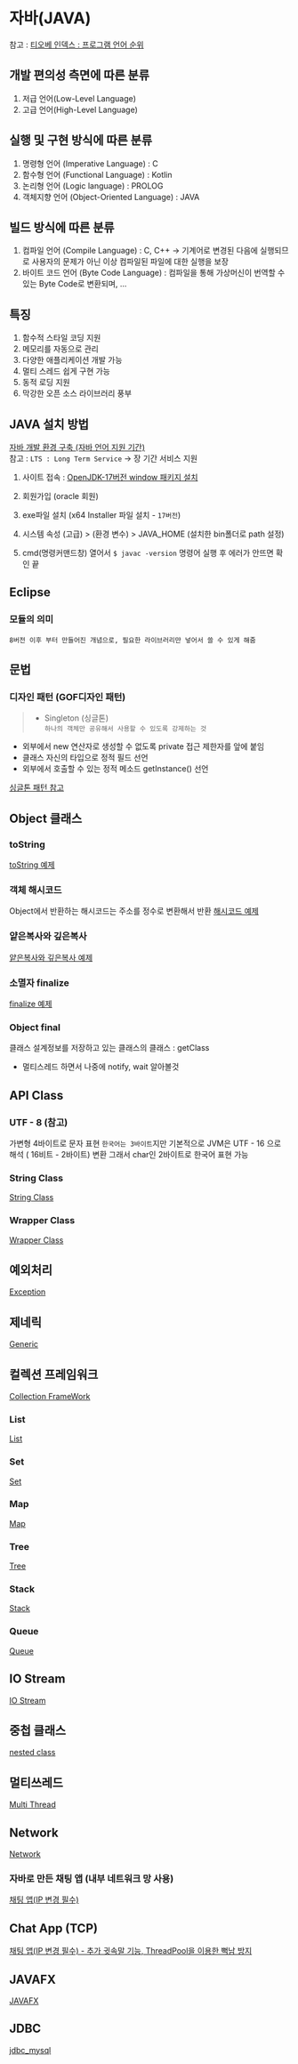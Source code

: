 # 자바(JAVA)

참고 : <a href="https://www.tiobe.com/tiobe-index/">티오베 인덱스 : 프로그램 언어 순위</a>

## 개발 편의성 측면에 따른 분류
1. 저급 언어(Low-Level Language)
2. 고급 언어(High-Level Language)

## 실행 및 구현 방식에 따른 분류
1. 명령형 언어 (Imperative Language) : C
2. 함수형 언어 (Functional Language) : Kotlin
3. 논리형 언어 (Logic language) : PROLOG
4. 객체지향 언어 (Object-Oriented Language) : JAVA

## 빌드 방식에 따른 분류
1. 컴파일 언어 (Compile Language) : C, C++ -> 기계어로 변경된 다음에 실행되므로 사용자의 문제가 아닌 이상 컴파일된 파일에 대한 실행을 보장
2. 바이트 코드 언어 (Byte Code Language) : 컴파일을 통해 가상머신이 번역할 수 있는 Byte Code로 변환되며, ...

## 특징
1. 함수적 스타일 코딩 지원
2. 메모리를 자동으로 관리
3. 다양한 애플리케이션 개발 가능
4. 멀티 스레드 쉽게 구현 가능
5. 동적 로딩 지원
6. 막강한 오픈 소스 라이브러리 풍부

## JAVA 설치 방법

<a href="https://www.oracle.com/java/technologies/java-se-support-roadmap.html
">자바 개발 환경 구축 (자바 언어 지원 기간)</a>  
참고 : `LTS : Long Term Service` -> 장 기간 서비스 지원  

1. 사이트 접속 : <a href="https://www.oracle.com/kr/java/technologies/downloads/#jdk17-windows">OpenJDK-17버전 window 패키지 설치</a>

2. 회원가입 (oracle 회원)

3. exe파일 설치 (x64 Installer 파일 설치 - `17버전`)

4. 시스템 속성 (고급) > (환경 변수) > JAVA_HOME (설치한 bin폴더로 path 설정)

5. cmd(명령커맨드창) 열어서 `$ javac -version` 명령어 실행 후 에러가 안뜨면 확인 끝

## Eclipse

### 모듈의 의미
`8버전 이후 부터 만들어진 개념으로, 필요한 라이브러리만 넣어서 쓸 수 있게 해줌`

## 문법

### 디자인 패턴 (GOF디자인 패턴)
> - Singleton (싱글톤)  
`하나의 객체만 공유해서 사용할 수 있도록 강제하는 것`
- 외부에서 new 연산자로 생성할 수 없도록 private 접근 제한자를 앞에 붙임
- 클래스 자신의 타입으로 정적 필드 선언
- 외부에서 호출할 수 있는 정적 메소드 getInstance() 선언

<a href="./c06_access_modifier/singleton">싱글톤 패턴 참고</a>



## Object 클래스
### toString
<a href="./c09_API_class/a_object/toString">toString 예제</a>

### 객체 해시코드
Object에서 반환하는 해시코드는 주소를 정수로 변환해서 반환
<a href="./c09_API_class/a_object/hashcode">해시코드 예제</a>

### 얕은복사와 깊은복사
<a href="./c09_API_class/a_object/clone">얕은복사와 깊은복사 예제</a>

### 소멸자 finalize
<a href="./c09_API_class/a_object/finalize">finalize 예제</a>

### Object final
클래스 설계정보를 저장하고 있는 클래스의 클래스 : getClass
- 멀티스레드 하면서 나중에 notify, wait 알아볼것


## API Class

### UTF - 8 (참고)
가변형 4바이트로 문자 표현
`한국어는 3바이트`지만
기본적으로 JVM은 UTF - 16 으로 해석 ( 16비트 - 2바이트) 변환
그래서 char인 2바이트로 한국어 표현 가능

### String Class
<a href="./c09_API_class/b_string">String Class</a>

### Wrapper Class
<a href="./c09_API_class/c_wrapper">Wrapper Class</a>

## 예외처리
<a href="./c10_exception/">Exception</a>

## 제네릭
<a href="./c11_generic/">Generic</a>

## 컬렉션 프레임워크
<a href="./c12_collection_framework/">Collection FrameWork</a>

### List
<a href="./c12_collection_framework/c1_list/">List</a>

### Set
<a href="./c12_collection_framework/c2_set/">Set</a>

### Map
<a href="./c12_collection_framework/c3_map/">Map</a>

### Tree
<a href="./c12_collection_framework/c4_tree/">Tree</a>

### Stack
<a href="./c12_collection_framework/c5_stack/">Stack</a>

### Queue
<a href="./c12_collection_framework/c6_queue/">Queue</a>

## IO Stream
<a href="./c13_IO_stream">IO Stream</a>

## 중첩 클래스
<a href="./c14_nested_class_lambda/">nested class</a>

## 멀티쓰레드
<a href="./c15_multi_thread/">Multi Thread</a>

## Network
<a href="./c16_network/">Network</a>

### 자바로 만든 채팅 앱 (내부 네트워크 망 사용)
<a href="./c16_network/n3_chat">채팅 앱(IP 변경 필수)</a>

## Chat App (TCP)
<a href="./c17_chat_program_TCP/">채팅 앱(IP 변경 필수) - 추가 귓속말 기능, ThreadPool을 이용한 뻑남 방지</a>


## JAVAFX
<a href="../workspace_javafx/">JAVAFX</a>

## JDBC
<a href="../workspace_jdbc_mysql/">jdbc_mysql</a>
